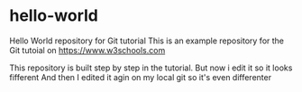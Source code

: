# hello-world
Hello World repository for Git tutorial
This is an example repository for the Git tutoial on https://www.w3schools.com

This repository is built step by step in the tutorial. 
But now i edit it so it looks fifferent
And then I edited it agin on my local git so it's even differenter
